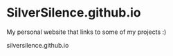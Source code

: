 # SilverSilence.github.io
My personal website that links to some of my projects :)

silversilence.github.io
